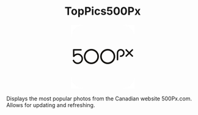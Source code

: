 <h1 align= "center">  TopPics500Px</h1>

<p align="center">
  <img src="/Top500Px/Assets.xcassets/AppIcon.appiconset/Icon-App-83.5x83.5@2x.png">
</p>

 Displays the most popular photos from the Canadian website 500Px.com. Allows for updating and refreshing.
